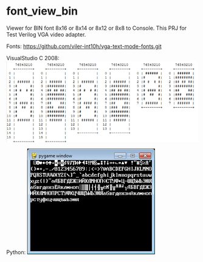 # font_view_bin
Viewer for BIN font 8x16 or 8x14 or 8x12 or 8x8 to Console. 
This PRJ for Test Verilog VGA video adapter.

Fonts:
https://github.com/viler-int10h/vga-text-mode-fonts.git

VisualStudio C 2008:
<img src="./image/font_view.png">

Python:
<img src="./image/font_view_python.png">



